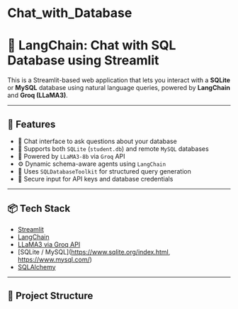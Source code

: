 # Chat_with_Database

# 💬 LangChain: Chat with SQL Database using Streamlit

This is a Streamlit-based web application that lets you interact with a **SQLite** or **MySQL** database using natural language queries, powered by **LangChain** and **Groq (LLaMA3)**.

---

## 🚀 Features

- 🧠 Chat interface to ask questions about your database
- 🔗 Supports both `SQLite` (`student.db`) and remote `MySQL` databases
- 🤖 Powered by `LLaMA3-8b` via `Groq` API
- ⚙️ Dynamic schema-aware agents using `LangChain`
- 🧰 Uses `SQLDatabaseToolkit` for structured query generation
- 🔐 Secure input for API keys and database credentials

---

## 📦 Tech Stack

- [Streamlit](https://streamlit.io/)
- [LangChain](https://www.langchain.com/)
- [LLaMA3 via Groq API](https://console.groq.com/)
- [SQLite / MySQL](https://www.sqlite.org/index.html, https://www.mysql.com/)
- [SQLAlchemy](https://www.sqlalchemy.org/)

---

## 📂 Project Structure

